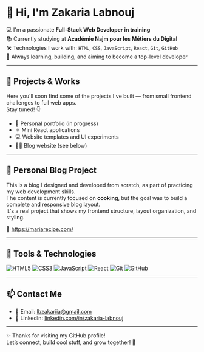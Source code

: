 # 👋 Hi, I'm Zakaria Labnouj

💻 I'm a passionate **Full-Stack Web Developer in training**  
📚 Currently studying at **Académie Najm pour les Métiers du Digital**  
🛠️ Technologies I work with: `HTML`, `CSS`, `JavaScript`, `React`, `Git`, `GitHub`  
🚀 Always learning, building, and aiming to become a top-level developer

---

## 🚧 Projects & Works

Here you'll soon find some of the projects I've built — from small frontend challenges to full web apps.  
Stay tuned! 👇

- 🔨 Personal portfolio (in progress)  
- ⚛️ Mini React applications  
- 💻 Website templates and UI experiments  
- 🧑‍🍳 Blog website (see below)

---

## 🍳 Personal Blog Project

This is a blog I designed and developed from scratch, as part of practicing my web development skills.  
The content is currently focused on **cooking**, but the goal was to build a complete and responsive blog layout.  
It's a real project that shows my frontend structure, layout organization, and styling.

🔗 https://mariarecipe.com/

---

## 🔧 Tools & Technologies

![HTML5](https://img.shields.io/badge/-HTML5-E34F26?style=flat&logo=html5&logoColor=white)
![CSS3](https://img.shields.io/badge/-CSS3-1572B6?style=flat&logo=css3)
![JavaScript](https://img.shields.io/badge/-JavaScript-F7DF1E?style=flat&logo=javascript&logoColor=black)
![React](https://img.shields.io/badge/-React-61DAFB?style=flat&logo=react&logoColor=black)
![Git](https://img.shields.io/badge/-Git-F05032?style=flat&logo=git&logoColor=white)
![GitHub](https://img.shields.io/badge/-GitHub-181717?style=flat&logo=github)

---

## 📫 Contact Me

- 📧 Email: lbzakariia@gmail.com  
- 💼 LinkedIn: [linkedin.com/in/zakaria-labnouj](https://linkedin.com/in/zakaria-labnouj)

---

✨ Thanks for visiting my GitHub profile!  
Let’s connect, build cool stuff, and grow together! 🚀
